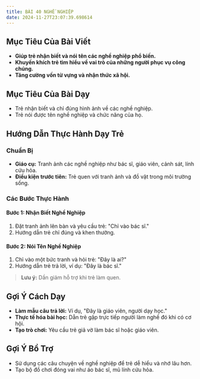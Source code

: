 ```yaml
---
title: BÀI 40 NGHỀ NGHIỆP
date: 2024-11-27T23:07:39.698614
---
```


## Mục Tiêu Của Bài Viết
- **Giúp trẻ nhận biết và nói tên các nghề nghiệp phổ biến.**
- **Khuyến khích trẻ tìm hiểu về vai trò của những người phục vụ công chúng.**
- **Tăng cường vốn từ vựng và nhận thức xã hội.**

## Mục Tiêu Của Bài Dạy
- Trẻ nhận biết và chỉ đúng hình ảnh về các nghề nghiệp.
- Trẻ nói được tên nghề nghiệp và chức năng của họ.

## Hướng Dẫn Thực Hành Dạy Trẻ

### Chuẩn Bị
- **Giáo cụ:** Tranh ảnh các nghề nghiệp như bác sĩ, giáo viên, cảnh sát, lính cứu hỏa.
- **Điều kiện trước tiên:** Trẻ quen với tranh ảnh và đồ vật trong môi trường sống.

### Các Bước Thực Hành
#### Bước 1: Nhận Biết Nghề Nghiệp
1. Đặt tranh ảnh lên bàn và yêu cầu trẻ: "Chỉ vào bác sĩ."
2. Hướng dẫn trẻ chỉ đúng và khen thưởng.

#### Bước 2: Nói Tên Nghề Nghiệp
1. Chỉ vào một bức tranh và hỏi trẻ: "Đây là ai?"
2. Hướng dẫn trẻ trả lời, ví dụ: "Đây là bác sĩ."

> **Lưu ý:** Dần giảm hỗ trợ khi trẻ làm quen.

## Gợi Ý Cách Dạy
- **Làm mẫu câu trả lời:** Ví dụ, "Đây là giáo viên, người dạy học."
- **Thực tế hóa bài học:** Dẫn trẻ gặp trực tiếp người làm nghề đó khi có cơ hội.
- **Tạo trò chơi:** Yêu cầu trẻ giả vờ làm bác sĩ hoặc giáo viên.

## Gợi Ý Bổ Trợ
- Sử dụng các câu chuyện về nghề nghiệp để trẻ dễ hiểu và nhớ lâu hơn.
- Tạo bộ đồ chơi đóng vai như áo bác sĩ, mũ lính cứu hỏa.
